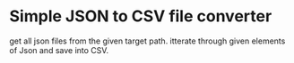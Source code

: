 # Simple JSON to CSV file converter
get all json files from the given target path.
itterate through given elements of Json and save into CSV.

